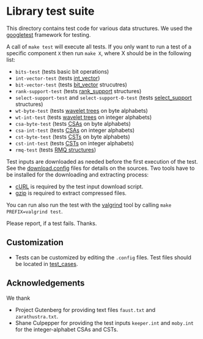 # Library test suite

This directory contains test code for various data structures.
We used the [googletest][GTEST] framework for testing. 

A call of `make test` will execute all tests. If you only want to
run a test of a specific component `X` then run 
`make X`,  where X should be in the following list:

  * `bits-test` (tests basic bit operations)
  * `int-vector-test` (tests  [int_vector](../include/sdsl/int_vector.hpp))
  * `bit-vector-test` (tests  [bit_vector](../include/sdsl/bit_vectors.hpp) strucutres)
  * `rank-support-test` (tests  [rank_support](../include/sdsl/rank_support.hpp) structures)
  * `select-support-test` and `select-support-0-test` 
     (tests  [select_support](../include/sdsl/select_support.hpp) structures)
  * `wt-byte-test` (tests [wavelet trees](../include/sdsl/wavelet_trees.hpp) on byte alphabets)
  * `wt-int-test` (tests [wavelet trees](../include/sdsl/wavelet_trees.hpp) on integer alphabets)
  * `csa-byte-test` (tests [CSAs](../include/sdsl/suffix_arrays.hpp) on byte alphabets)
  * `csa-int-test` (tests [CSAs](../include/sdsl/suffix_arrays.hpp) on integer alphabets)
  * `cst-byte-test` (tests [CSTs](../include/sdsl/suffix_trees.hpp) on byte alphabets)
  * `cst-int-test` (tests [CSTs](../include/sdsl/suffix_trees.hpp) on integer alphabets)
  * `rmq-test` (tests [RMQ structures](../include/sdsl/rmq_support.hpp))

Test inputs are downloaded as needed before the first execution of the test.
See the [download.config](./download.config) files for details on the sources.
Two tools have to be installed for the downloading and extracting process:

 * [cURL][CURL] is required by the test input download script.
 * [gzip][GZIP] is required to extract compressed files.

You can run also run the test with the [valgrind][VG] tool by
calling `make PREFIX=valgrind test`.

Please report, if a test fails. Thanks. 

## Customization

  * Tests can be customized by editing the `.config` files.
    Test files should be located in [test_cases](./test_cases).


## Acknowledgements
  We thank 
  * Project Gutenberg for providing text files `faust.txt` and
    `zarathustra.txt`.
  * Shane Culpepper for providing the test inputs 
    `keeper.int` and `moby.int` for the integer-alphabet CSAs and CSTs.


[VG]: http://valgrind.org/ "Valgrind"
[PG]: http://www.gutenberg.org/ "Project Gutenberg"
[CURL]: http://curl.haxx.se/ "cURL"
[GZIP]: http://www.gnu.org/software/gzip/ "Gzip Compressor"
[GTEST]: https://code.google.com/p/googletest/ "Google C++ Testing Framework"
